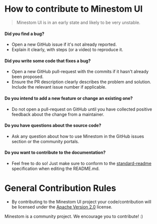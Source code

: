 # How to contribute to Minestom UI

> Minestom UI is in an early state and likely to be very unstable.

#### **Did you find a bug?**
* Open a new GitHub issue if it's not already reported.
* Explain it clearly, with steps (or a video) to reproduce it.

#### **Did you write some code that fixes a bug?**
* Open a new GitHub pull-request with the commits if it hasn't already been proposed.
* Ensure the PR description clearly describes the problem and solution. Include the relevant issue number if applicable.

#### **Do you intend to add a new feature or change an existing one?**
* Do not open a pull-request on GitHub until you have collected positive feedback about the change from a maintainer.

#### **Do you have questions about the source code?**
* Ask any question about how to use Minestom in the GitHub issues section or the community portals.

#### **Do you want to contribute to the documentation?**
* Feel free to do so! Just make sure to conform to the [standard-readme](https://github.com/RichardLitt/standard-readme) specification when editing the README.md.

# General Contribution Rules
 * By contributing to the Minestom UI project your code/contribution 
   will be licensed under the [Apache Version 2.0](../LICENSE) license.
   
Minestom is a community project. We encourage you to contribute! :)